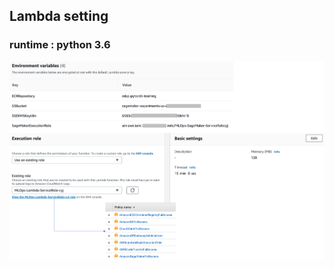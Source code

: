 ## Lambda setting

### runtime : python 3.6

   <div align="center">
     <img src="../../docs/images/trainingjob_setting1.png">
   </div>
